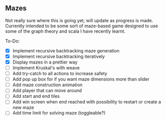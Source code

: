 ## Mazes

Not really sure where this is going yet; will update as progress is made. Currently intended to be some sort of maze-based game designed to use some of the graph theory and scala I have recently learnt.

To-Do:
- [x] Implement recursive backtracking maze generation
- [x] Implement recursive backtracking iteratively
- [x] Display mazes in a prettier way
- [ ] Implement Kruskal's with weave
- [ ] Add try-catch to all actions to increase safety
- [ ] Add pop up box for if you want maze dimensions more than slider
- [ ] Add maze construction animation
- [ ] Add player that can move around
- [ ] Add start and end tiles
- [ ] Add win screen when end reached with possibility to restart or create a new maze
- [ ] Add time limit for solving maze (toggleable?)